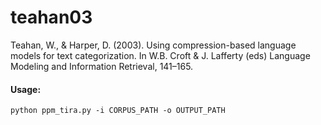 # teahan03
Teahan, W., &amp; Harper, D. (2003). Using compression-based language models for text categorization. In W.B. Croft &amp; J. Lafferty (eds) Language Modeling and Information Retrieval, 141–165.
#### Usage:
`python ppm_tira.py -i CORPUS_PATH -o OUTPUT_PATH`
